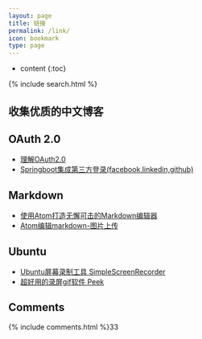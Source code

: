 ```yaml
---
layout: page
title: 链接
permalink: /link/
icon: bookmark
type: page
---
```


* content
{:toc}
<div class="searchBoxIndex">
    {% include search.html %}
</div>


## 收集优质的中文博客


## OAuth 2.0

* [理解OAuth2.0](http://www.ruanyifeng.com/blog/2014/05/oauth_2_0.html)
* [Springboot集成第三方登录(facebook,linkedin,github)](https://blog.csdn.net/iverson2010112228/article/details/53673132)

## Markdown
* [使用Atom打造无懈可击的Markdown编辑器](https://www.cnblogs.com/fanzhidongyzby/p/6637084.html)
* [Atom编辑markdown-图片上传](https://www.jianshu.com/p/fa30b769c5cc)


## Ubuntu
* [Ubuntu屏幕录制工具 SimpleScreenRecorder](https://blog.csdn.net/Draonly/article/details/74898031)
* [超好用的录屏gif软件 Peek](https://www.jianshu.com/p/9069991bbce6)
## Comments

{% include comments.html %}33
